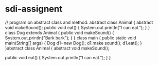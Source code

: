 # sdi-assignent
// program on abstract class and method.
abstract class Animal {
abstract void makeSound();
public void eat() {
System.out.println("I can eat.");
}
}
class Dog extends Animal {
public void makeSound()
{
System.out.println("Bark bark");
}
}
class main {
public static void main(String[] args) {
Dog d1=new Dog();
d1.make sound();
d1.eat();
}
}abstract class Animal {
  abstract void makeSound();

  public void eat() {
    System.out.println("I can eat.");
  }
}
